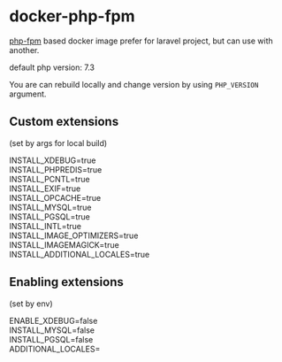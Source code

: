 # docker-php-fpm

[php-fpm](https://github.com/docker-library/php/blob/master/7.3/stretch/fpm/Dockerfile) based docker image 
prefer for laravel project, but can use with another.

default php version: 7.3

You are can rebuild locally and change version by using `PHP_VERSION` argument.

## Custom extensions

(set by args for local build)

INSTALL_XDEBUG=true  
INSTALL_PHPREDIS=true  
INSTALL_PCNTL=true  
INSTALL_EXIF=true  
INSTALL_OPCACHE=true  
INSTALL_MYSQL=true  
INSTALL_PGSQL=true  
INSTALL_INTL=true  
INSTALL_IMAGE_OPTIMIZERS=true  
INSTALL_IMAGEMAGICK=true  
INSTALL_ADDITIONAL_LOCALES=true  

## Enabling extensions

(set by env)

ENABLE_XDEBUG=false  
INSTALL_MYSQL=false  
INSTALL_PGSQL=false  
ADDITIONAL_LOCALES=  
